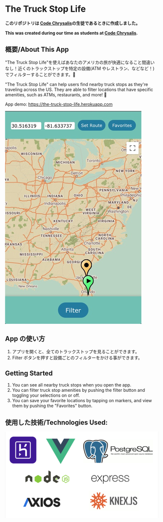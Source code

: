 # The Truck Stop Life

**このリポジトリは [Code Chrysalis](https://www.codechrysalis.io/)の生徒であるときに作成しました。**

**This was created during our time as students at [Code Chrysalis](https://www.codechrysalis.io/).**

## 概要/About This App

"The Truck Stop Life"を使えばあなたのアメリカの旅が快適になること間違いなし！近くのトラックストップを特定の設備(ATM やレストラン、などなど！)でフィルターすることができます。🚛

"The Truck Stop Life" can help users find nearby truck stops as they're traveling across the US. They are able to filter locations that have specific amenities, such as ATMs, restaurants, and more! 🚚

App demo: https://the-truck-stop-life.herokuapp.com

![App Preview](./img/truckstoplife-demo.jpg)
## App の使い方

1. アプリを開くと、全てのトラックストップを見ることができます。
2. Filter ボタンを押すと設備ごとのフィルターをかける事ができます。

## Getting Started

1. You can see all nearby truck stops when you open the app.  
2. You can filter truck stop amenities by pushing the filter button and toggling your selections on or off.
3. You can save your favorite locations by tapping on markers, and view them by pushing the "Favorites" button.


## 使用した技術/Technologies Used:

![Used Tech](./img/UsedTech.png)
